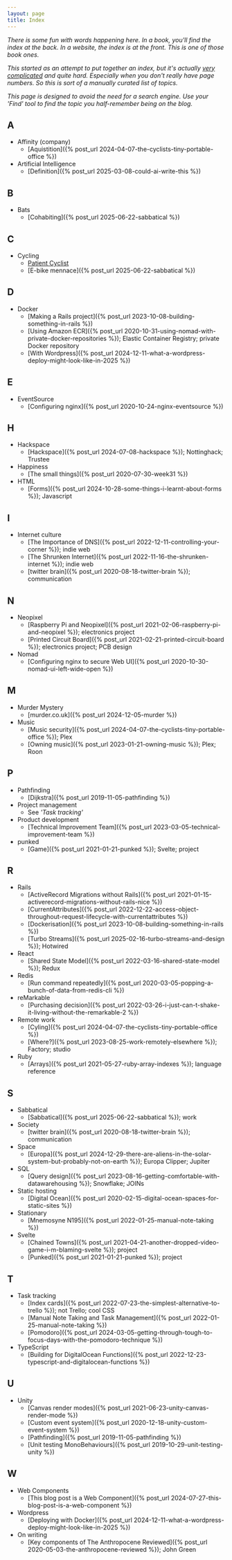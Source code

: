 ```yaml
---
layout: page
title: Index
---
```


*There is some fun with words happening here. In a book, you'll find the index
at the back. In a website, the index is at the front. This is one of those book
ones.*

*This started as an attempt to put together an index, but it's actually [very
complicated](https://www.ugapress.org/indexing-guidelines/) and quite hard.
Especially when you don't really have page numbers. So this is sort of a
manually curated list of topics.*

*This page is designed to avoid the need for a search engine. Use your 'Find'
tool to find the topic you half-remember being on the blog.*

## A

* Affinity (company)
    * [Aquistition]({% post_url 2024-04-07-the-cyclists-tiny-portable-office %})
* Artificial Intelligence
    * [Definition]({% post_url 2025-03-08-could-ai-write-this %})

## B

* Bats
    * [Cohabiting]({% post_url 2025-06-22-sabbatical %})

## C

* Cycling
    * [Patient Cyclist](/patient-cyclist)
    * [E-bike mennace]({% post_url 2025-06-22-sabbatical %})

## D

* Docker
    * [Making a Rails project]({% post_url 2023-10-08-building-something-in-rails %})
    * [Using Amazon ECR]({% post_url 2020-10-31-using-nomad-with-private-docker-repositories %}); Elastic Container Registry; private Docker repository
    * [With Wordpress]({% post_url 2024-12-11-what-a-wordpress-deploy-might-look-like-in-2025 %})

## E

* EventSource
    * [Configuring nginx]({% post_url 2020-10-24-nginx-eventsource %})

## H

* Hackspace
    * [Hackspace]({% post_url 2024-07-08-hackspace %}); Nottinghack; Trustee
* Happiness
    * [The small things]({% post_url 2020-07-30-week31 %})
* HTML
    * [Forms]({% post_url 2024-10-28-some-things-i-learnt-about-forms %}); Javascript

## I

* Internet culture
    * [The Importance of DNS]({% post_url 2022-12-11-controlling-your-corner %}); indie web
    * [The Shrunken Internet]({% post_url 2022-11-16-the-shrunken-internet %}); indie web
    * [twitter brain]({% post_url 2020-08-18-twitter-brain %}); communication

## N

* Neopixel
    * [Raspberry Pi and Neopixel]({% post_url 2021-02-06-raspberry-pi-and-neopixel %}); electronics project
    * [Printed Circuit Board]({% post_url 2021-02-21-printed-circuit-board %}); electronics project; PCB design
* Nomad
    * [Configuring nginx to secure Web UI]({% post_url 2020-10-30-nomad-ui-left-wide-open %})

## M

* Murder Mystery
    * [murder.co.uk]({% post_url 2024-12-05-murder %})
* Music
    * [Music security]({% post_url 2024-04-07-the-cyclists-tiny-portable-office %}); Plex
    * [Owning music]({% post_url 2023-01-21-owning-music %}); Plex; Roon

## P

* Pathfinding
    * [Dijkstra]({% post_url 2019-11-05-pathfinding %})
* Project management
    * See _'Task tracking'_
* Product development
    * [Technical Improvement Team]({% post_url 2023-03-05-technical-improvement-team %})
* punked
    * [Game]({% post_url 2021-01-21-punked %}); Svelte; project

## R

* Rails
    * [ActiveRecord Migrations without Rails]({% post_url 2021-01-15-activerecord-migrations-without-rails-nice %})
    * [CurrentAttributes]({% post_url 2022-12-22-access-object-throughout-request-lifecycle-with-currentattributes %})
    * [Dockerisation]({% post_url 2023-10-08-building-something-in-rails %})
    * [Turbo Streams]({% post_url 2025-02-16-turbo-streams-and-design %}); Hotwired
* React
    * [Shared State Model]({% post_url 2022-03-16-shared-state-model %}); Redux
* Redis
    * [Run command repeatedly]({% post_url 2020-03-05-popping-a-bunch-of-data-from-redis-cli %})
* reMarkable
    * [Purchasing decision]({% post_url 2022-03-26-i-just-can-t-shake-it-living-without-the-remarkable-2 %})
* Remote work
    * [Cyling]({% post_url 2024-04-07-the-cyclists-tiny-portable-office %})
    * [Where?]({% post_url 2023-08-25-work-remotely-elsewhere %}); Factory; studio
* Ruby
    * [Arrays]({% post_url 2021-05-27-ruby-array-indexes %}); language reference

## S

* Sabbatical
    * [Sabbatical]({% post_url 2025-06-22-sabbatical %}); work
* Society
    * [twitter brain]({% post_url 2020-08-18-twitter-brain %}); communication
* Space
    * [Europa]({% post_url 2024-12-29-there-are-aliens-in-the-solar-system-but-probably-not-on-earth %}); Europa Clipper; Jupiter
* SQL
    * [Query design]({% post_url 2023-08-16-getting-comfortable-with-datawarehousing %}); Snowflake; JOINs
* Static hosting
    * [Digital Ocean]({% post_url 2020-02-15-digital-ocean-spaces-for-static-sites %})
* Stationary
    * [Mnemosyne N195]({% post_url 2022-01-25-manual-note-taking %})
* Svelte
    * [Chained Towns]({% post_url 2021-04-21-another-dropped-video-game-i-m-blaming-svelte %}); project
    * [Punked]({% post_url 2021-01-21-punked %}); project

## T

* Task tracking
    * [Index cards]({% post_url 2022-07-23-the-simplest-alternative-to-trello %}); not Trello; cool CSS
    * [Manual Note Taking and Task Management]({% post_url 2022-01-25-manual-note-taking %})
    * [Pomodoro]({% post_url 2024-03-05-getting-through-tough-to-focus-days-with-the-pomodoro-technique %})
* TypeScript
    * [Building for DigitalOcean Functions]({% post_url 2022-12-23-typescript-and-digitalocean-functions %})

## U

* Unity
    * [Canvas render modes]({% post_url 2021-06-23-unity-canvas-render-mode %})
    * [Custom event system]({% post_url 2020-12-18-unity-custom-event-system %})
    * [Pathfinding]({% post_url 2019-11-05-pathfinding %})
    * [Unit testing MonoBehaviours]({% post_url 2019-10-29-unit-testing-unity %})

## W

* Web Components
    * [This blog post is a Web Component]({% post_url 2024-07-27-this-blog-post-is-a-web-component %})
* Wordpress
    * [Deploying with Docker]({% post_url 2024-12-11-what-a-wordpress-deploy-might-look-like-in-2025 %})
* On writing
    * [Key components of The Anthropocene Reviewed]({% post_url 2020-05-03-the-anthropocene-reviewed %}); John Green
